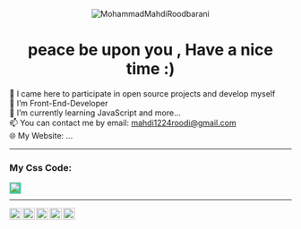 <p align="center">
 <img src="https://w0.peakpx.com/wallpaper/31/750/HD-wallpaper-cup-coffee-books-pen-laptop.jpg" alt="MohammadMahdiRoodbarani">
</p>
<h1 align="center">peace be upon you , Have a nice time :)</h1>

🎯 I came here to participate in open source projects and develop myself<br>
👀 I’m Front-End-Developer<br>
🌱 I’m currently learning JavaScript and more...<br>
📫 You can contact me by email: mahdi1224roodi@gmail.com<br>
🌐 My Website: ...<br>
<hr>
<h3>My Css Code:</h3>
<a href="https://codepen.io/mahdi1224roodi"><img align="left" style="background-color:rgb(50,220,150);" src="https://cdn2.iconfinder.com/data/icons/social-icons-33/128/Codepen-512.png" alt="..." width="21px"/></a><br>

<hr>
<a href="https://www.linkedin.com/in/mahdi1224roodi/"><img align="left" src="https://user-images.githubusercontent.com/108976550/205439314-6c244884-b22d-4e2a-b83b-94377b88a301.png" alt="..." width="21px"/></a>
<a href="https://t.me/Mahdi1224R"><img align="left" src="https://cdn3.iconfinder.com/data/icons/social-icons-33/512/Telegram-256.png" alt="..." width="21px"/></a>
<a href="https://www.instagram.com/mahdi1224roodi"><img align="left" src="https://raw.githubusercontent.com/maurodesouza/profile-readme-generator/master/src/assets/icons/social/instagram/default.svg" alt="..." width="21px"/></a>

<a href="https://stackoverflow.com/users/20341419/mahdi"><img align="left" src="https://about.gitlab.com/images/press/press-kit-icon.svg" alt="..." width="21px"/></a>
<a href="https://stackoverflow.com/users/20341419/mahdi"><img align="left" src="https://raw.githubusercontent.com/maurodesouza/profile-readme-generator/master/src/assets/icons/social/stackoverflow/default.svg" alt="..." width="21px"/></a><br>

